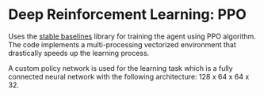 # Deep Reinforcement Learning: PPO

Uses the [stable baselines](https://github.com/hill-a/stable-baselines) library for training the agent using PPO algorithm. The code implements a multi-processing vectorized environment that drastically speeds up the learning process.

A custom policy network is used for the learning task which is a fully connected neural network with the following architecture: 128 x 64 x 64 x 32.
